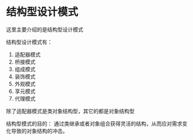 # 结构型设计模式

这里主要介绍的是结构型设计模式

结构型设计模式有：

1. 适配器模式
2. 桥接模式
3. 组成模式
4. 装饰模式
5. 外观模式
6. 享元模式
7. 代理模式

除了适配器模式是类对象结构型，其它的都是对象结构型

结构型模式的目的：
通过类继承或者对象组合获得灵活的结构，从而应对需求变化导致的对象结构的冲击。
